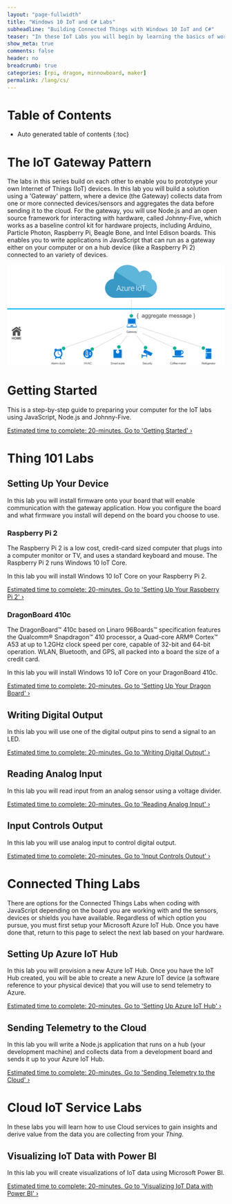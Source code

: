 ```yaml
---
layout: "page-fullwidth"
title: "Windows 10 IoT and C# Labs"
subheadline: "Building Connected Things with Windows 10 IoT and C#"
teaser: "In these IoT Labs you will begin by learning the basics of working with Windows 10 IoT Core connected to sensors and devices. You will move on to connecting the device to the Cloud. You will learn how to leverage Microsoft Azure services to collect data and control devices and use advanced services like analytics and machine learningto discover insights using your Things."
show_meta: true
comments: false
header: no
breadcrumb: true
categories: [rpi, dragon, minnowboard, maker]
permalink: /lang/cs/
---
```


# Table of Contents
*  Auto generated table of contents
{:toc}

# The IoT Gateway Pattern
The labs in this series build on each other to enable you to prototype your own Internet of Things (IoT) devices. In this lab you will build a solution using a 'Gateway' pattern, where a device (the Gateway) collects data from one or more connected devices/sensors and aggregates the data before sending it to the cloud. For the gateway, you will use Node.js and an open source framework for interacting with hardware, called Johnny-Five, which works as a baseline control kit for hardware projects, including Arduino, Particle Photon, Raspberry Pi, Beagle Bone, and Intel Edison boards. This enables you to write applications in JavaScript that can run as a gateway either on your computer or on a hub device (like a Raspberry Pi 2) connected to an variety of devices.

<img src="/images/gatewaypattern.png"/>

# Getting Started
This is a step-by-step guide to preparing your computer for the IoT labs using JavaScript, Node.js and Johnny-Five.

<a class="radius button small" href="{{ site.url }}/lang/cs/getting-started/">Estimated time to complete: 20-minutes. Go to  'Getting Started' ›</a>

# Thing 101 Labs

## Setting Up Your Device
In this lab you will install firmware onto your board that will enable communication with the gateway application. How you configure the board and what firmware you install will depend on the board you choose to use.

### Raspberry Pi 2
The Raspberry Pi 2 is a low cost, credit-card sized computer that plugs into a computer monitor or TV, and uses a standard keyboard and mouse. The Raspberry Pi 2 runs Windows 10 IoT Core.

In this lab you will install Windows 10 IoT Core on your Raspberry Pi 2.

<a class="radius button small" href="{{ site.url }}/lang/cs/setup-rpi2/">Estimated time to complete: 20-minutes. Go to  'Setting Up Your Raspberry Pi 2' ›</a>

### DragonBoard 410c
The DragonBoard™ 410c based on Linaro 96Boards™ specification features the Qualcomm® Snapdragon™ 410 processor, a Quad-core ARM® Cortex™ A53 at up to 1.2GHz clock speed per core, capable of 32-bit and 64-bit operation. WLAN, Bluetooth, and GPS, all packed into a board the size of a credit card.

In this lab you will install Windows 10 IoT Core on your DragonBoard 410c.

<a class="radius button small" href="{{ site.url }}/lang/cs/setup-dragon/">Estimated time to complete: 20-minutes. Go to  'Setting Up Your Dragon Board' ›</a>

## Writing Digital Output
In this lab you will use one of the digital output pins to send a signal to an LED.

<a class="radius button small" href="{{ site.url }}/lang/cs/writing-digital-output/">Estimated time to complete: 20-minutes. Go to  'Writing Digital Output' ›</a>

## Reading Analog Input
In this lab you will read input from an analog sensor using a voltage divider.

<a class="radius button small" href="{{ site.url }}/lang/cs/reading-analog-input/">Estimated time to complete: 20-minutes. Go to  'Reading Analog Input' ›</a>

## Input Controls Output
In this lab you will use analog input to control digital output.

<a class="radius button small" href="{{ site.url }}/lang/cs/input-controls-output/">Estimated time to complete: 20-minutes. Go to  'Input Controls Output' ›</a>

# Connected Thing Labs
There are options for the Connected Things Labs when coding with JavaScript depending on the board you are working with and the sensors, devices or shields you have available. Regardless of which option you pursue, you must first setup your Microsoft Azure IoT Hub. Once you have done that, return to this page to select the next lab based on your hardware.

## Setting Up Azure IoT Hub
In this lab you will provision a new Azure IoT Hub. Once you have the IoT Hub created, you will be able to create a new Azure IoT device (a software reference to your physical device) that you will use to send telemetry to Azure.

<a class="radius button small" href="{{ site.url }}/lang/cs/setup-azure-iot-hub/">Estimated time to complete: 20-minutes. Go to  'Setting Up Azure IoT Hub' ›</a>

## Sending Telemetry to the Cloud
In this lab you will write a Node.js application that runs on a hub (your development machine) and collects data from a development board and sends it up to your Azure IoT Hub.

<a class="radius button small" href="{{ site.url }}/lang/cs/sending-telemetry/">Estimated time to complete: 20-minutes. Go to  'Sending Telemetry to the Cloud' ›</a>

# Cloud IoT Service Labs
In these labs you will learn how to use Cloud services to gain insights and derive value from the data you are collecting from your _Thing_.

## Visualizing IoT Data with Power BI
In this lab you will create visualizations of IoT data using Microsoft Power BI.

<a class="radius button small" href="{{ site.url }}/lang/cs/visualize-iot-with-powerbi/">Estimated time to complete: 20-minutes. Go to  'Visualizing IoT Data with Power BI' ›</a>